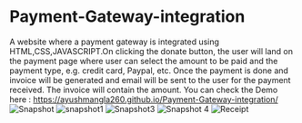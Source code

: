 # Payment-Gateway-integration
A website where a payment gateway is integrated using HTML,CSS,JAVASCRIPT.On clicking 
the donate button, the user will land on the payment page where 
user can select the amount to be paid and the payment type, e.g. 
credit card, Paypal, etc.
Once the payment is done and invoice will be generated and 
email will be sent to the user for the payment received. The 
invoice will contain the amount.
You can check the Demo here : https://ayushmangla260.github.io/Payment-Gateway-integration/
![Snapshot](https://user-images.githubusercontent.com/86104907/128420521-7b8d828a-4cfa-48f8-9a6f-6ab141b9b40b.PNG)
![snapshot1](https://user-images.githubusercontent.com/86104907/128420340-f8037ebf-005a-4b9e-9d5b-f41aeef09c58.PNG)
![Snapshot3](https://user-images.githubusercontent.com/86104907/128420334-830ae2dc-b403-4b49-a16b-fbd97deeb8b0.PNG)
![Snapshot 4](https://user-images.githubusercontent.com/86104907/128420329-2dad33fe-2424-48c4-b3a9-722bce9e0a02.PNG)
![Receipt](https://user-images.githubusercontent.com/86104907/128420324-9353a7e2-2667-4829-b216-78920e22aab5.PNG)
